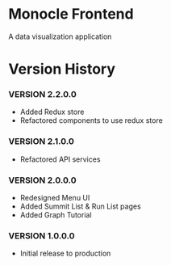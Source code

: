 # Monocle Frontend #
A data visualization application

# Version History #
### VERSION 2.2.0.0 ###
* Added Redux store
* Refactored components to use redux store

### VERSION 2.1.0.0 ###
* Refactored API services

### VERSION 2.0.0.0 ###
* Redesigned Menu UI
* Added Summit List & Run List pages
* Added Graph Tutorial

### VERSION 1.0.0.0 ###
* Initial release to production
